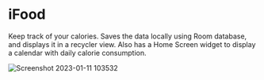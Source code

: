 # iFood
Keep track of your calories. Saves the data locally using Room database, and displays it in a recycler view. Also has a Home Screen widget to display a calendar with daily calorie consumption.

![Screenshot 2023-01-11 103532](https://user-images.githubusercontent.com/100552525/211757793-a9846dbb-bc48-4c68-a9ec-153a901929b8.png)
